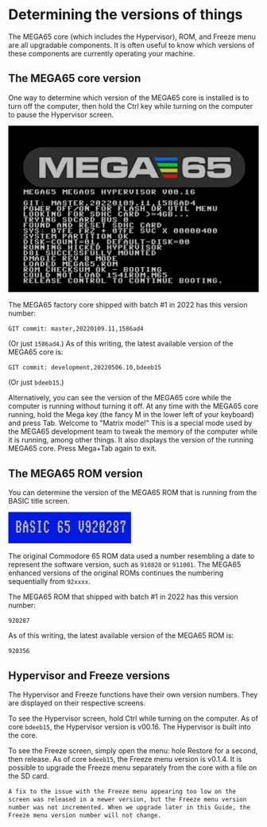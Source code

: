 # Determining the versions of things

The MEGA65 core (which includes the Hypervisor), ROM, and Freeze menu are all upgradable components. It is often useful to know which versions of these components are currently operating your machine.

## The MEGA65 core version

One way to determine which version of the MEGA65 core is installed is to turn off the computer, then hold the Ctrl key while turning on the computer to pause the Hypervisor screen.

![Hypervisor startup paused with Ctrl key](screenshots/hypervisor_paused.jpg)

The MEGA65 factory core shipped with batch #1 in 2022 has this version number:

```
GIT commit: master,20220109.11,1586ad4
```

(Or just `1586ad4`.) As of this writing, the latest available version of the MEGA65 core is:

```
GIT commit: development,20220506.10,bdeeb15
```

(Or just `bdeeb15`.)

Alternatively, you can see the version of the MEGA65 core while the computer is running without turning it off. At any time with the MEGA65 core running, hold the Mega key (the fancy M in the lower left of your keyboard) and press Tab. Welcome to "Matrix mode!" This is a special mode used by the MEGA65 development team to tweak the memory of the computer while it is running, among other things. It also displays the version of the running MEGA65 core. Press Mega+Tab again to exit.

## The MEGA65 ROM version

You can determine the version of the MEGA65 ROM that is running from the BASIC title screen.

![ROM version from the BASIC screen, 920287](screenshots/basic_920287_number.jpg)

The original Commodore 65 ROM data used a number resembling a date to represent the software version, such as `910828` or `911001`. The MEGA65 enhanced versions of the original ROMs continues the numbering sequentially from `92xxxx`.

The MEGA65 ROM that shipped with batch #1 in 2022 has this version number:

```
920287
```

As of this writing, the latest available version of the MEGA65 ROM is:

```
920356
```

## Hypervisor and Freeze versions

The Hypervisor and Freeze functions have their own version numbers. They are displayed on their respective screens.

To see the Hypervisor screen, hold Ctrl while turning on the computer. As of core `bdeeb15`, the Hypervisor version is v00.16. The Hypervisor is built into the core.

To see the Freeze screen, simply open the menu: hole Restore for a second, then release. As of core `bdeeb15`, the Freeze menu version is v0.1.4. It is possible to upgrade the Freeze menu separately from the core with a file on the SD card.

```{note}
A fix to the issue with the Freeze menu appearing too low on the screen was released in a newer version, but the Freeze menu version number was not incremented. When we upgrade later in this Guide, the Freeze menu version number will not change.
```
